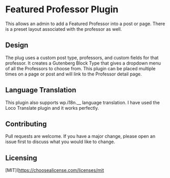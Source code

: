 # Featured Professor Plugin

This allows an admin to add a Featured Professor into a post or page. There is a preset layout associated with the professor as well.

## Design
The plug uses a custom post type, professors, and custom fields for that professor. It creates a Gutenberg Block Type that gives a dropdown menu of all the Professors to choose from. This plugin can be placed multiple times on a page or post and will link to the Professor detail page.

## Language Translation
This plugin also supports wp.i18n.__ language translation.  I have used the Loco Translate plugin and it works perfectly.

## Contributing
Pull requests are welcome. If you have a major change, please open an issue first to discuss what you would like to change.

## Licensing
[MIT](https://choosealicense.com/licenses/mit
